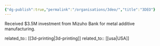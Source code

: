```yaml
---
{"dg-publish":true,"permalink":"/organisations/3deo/","title":"3DEO"}
---
```



Received $3.5M investment from Mizuho Bank for metal additive manufacturing.

related_to:: [[3d-printing\|3d-printing]]
related_to:: [[usa\|USA]]
